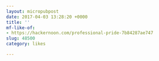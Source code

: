 ```yaml
---
layout: micropubpost
date: 2017-04-03 13:28:20 +0000
title: ''
mf-like-of:
- https://hackernoon.com/professional-pride-7b84287ae747
slug: 48500
category: likes

---
```

